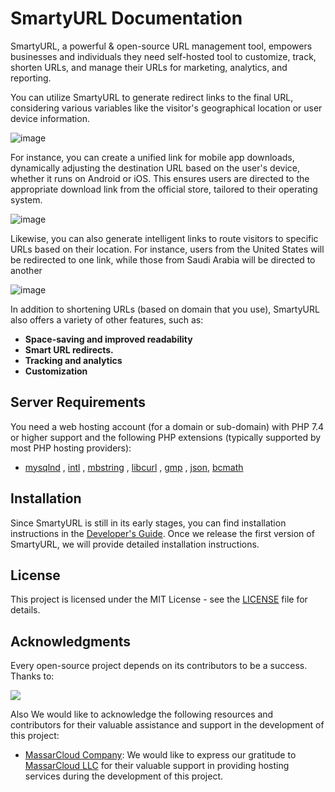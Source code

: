 # SmartyURL Documentation

SmartyURL, a powerful & open-source URL management tool, empowers businesses and individuals they need self-hosted tool to customize, track, shorten URLs, and manage their URLs for marketing, analytics, and reporting.

You can utilize SmartyURL to generate redirect links to the final URL, considering various variables like the visitor's geographical location or user device information.

![image](https://github.com/extendy-sam/SmartyURL/assets/146824708/3f24ac02-d42e-413f-a2d8-5564587862f1)

For instance, you can create a unified link for mobile app downloads, dynamically adjusting the destination URL based on the user's device, whether it runs on Android or iOS. This ensures users are directed to the appropriate download link from the official store, tailored to their operating system.

![image](https://github.com/extendy-sam/SmartyURL/assets/146824708/22b62a10-e02c-43e7-8d76-2f875f6d9230)

Likewise, you can also generate intelligent links to route visitors to specific URLs based on their location. For instance, users from the United States will be redirected to one link, while those from Saudi Arabia will be directed to another

![image](https://github.com/extendy-sam/SmartyURL/assets/146824708/0afe4a88-918e-4713-bab7-fe0d51d08433)


In addition to shortening URLs (based on domain that you use), SmartyURL also offers a variety of other features, such as:

* **Space-saving and improved readability**
* **Smart URL redirects.**
* **Tracking and analytics**
* **Customization**

## Server Requirements

You need a web hosting account (for a domain or sub-domain) with PHP 7.4 or higher support and the following PHP extensions (typically supported by most PHP hosting providers):

- [mysqlnd](http://php.net/manual/en/mysqlnd.install.php) , [intl](http://php.net/manual/en/intl.requirements.php) , [mbstring](http://php.net/manual/en/mbstring.installation.php) ,  [libcurl](https://www.php.net/manual/en/curl.setup.php) , [gmp](https://www.php.net/manual/en/gmp.installation.php) , [json](https://www.php.net/manual/en/json.installation.php), [bcmath](https://www.php.net/manual/en/bc.setup.php)

## Installation

Since SmartyURL is still in its early stages, you can find installation instructions in the [Developer's Guide](developers.md). Once we release the first version of SmartyURL, we will provide detailed installation instructions.

## License
This project is licensed under the MIT License - see the [LICENSE](LICENSE) file for details.

## Acknowledgments

Every open-source project depends on its contributors to be a success. Thanks to:

<a href="https://github.com/extendy/smartyurl/graphs/contributors">
<img src="https://contrib.rocks/image?repo=extendy/smartyurl" />
</a>

Also We would like to acknowledge the following resources and contributors for their valuable assistance and support in the development of this project:

- [MassarCloud Company](https://massarcloud.sa): We would like to express our gratitude to [MassarCloud LLC](https://massarcloud.sa) for their valuable support in providing hosting services during the development of this project.
